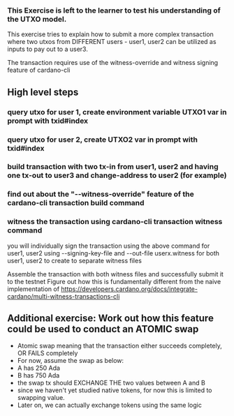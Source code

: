 ### This Exercise is left to the learner to test his understanding of the UTXO model.

This exercise tries to explain how to submit a more complex transaction where two utxos from DIFFERENT users - user1, user2 can be utilized as inputs to pay out to a user3.

The transaction requires use of the witness-override and witness signing feature of cardano-cli

## High level steps

### query utxo for user 1, create environment variable UTXO1  var in prompt with txid#index 

### query utxo for user 2, create UTXO2 var in prompt with txid#index

### build transaction with two tx-in from user1, user2 and having one tx-out to user3 and change-address to user2 (for example)

### find out about the  "--witness-override" feature of the cardano-cli transaction build command

### witness the transaction using cardano-cli transaction witness command 
you will individually sign the transaction using the above command for user1, user2 using --signing-key-file and --out-file userx.witness for both user1, user2 to create to separate witness files

Assemble the transaction with both witness files and successfully submit it to the testnet
Figure out how this is fundamentally different from the naive implementation of https://developers.cardano.org/docs/integrate-cardano/multi-witness-transactions-cli
    
    
## Additional exercise: Work out how this feature could be used to conduct an ATOMIC swap 
  - Atomic swap meaning that the transaction either succeeds completely, OR FAILS completely
  - For now, assume the swap as below:
  - A has 250 Ada
  - B has 750 Ada
  - the swap tx should EXCHANGE THE two values between A and B
  - since we haven't yet studied native tokens, for now this is limited to swapping value.
  - Later on, we can actually exchange tokens using the same logic
